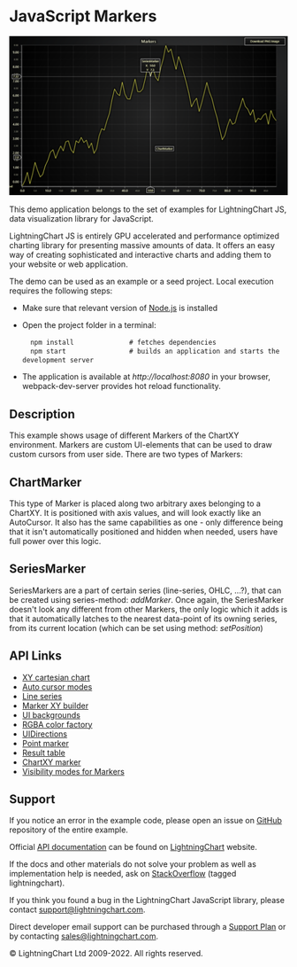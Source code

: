 # JavaScript Markers

![JavaScript Markers](markers-darkGold.png)

This demo application belongs to the set of examples for LightningChart JS, data visualization library for JavaScript.

LightningChart JS is entirely GPU accelerated and performance optimized charting library for presenting massive amounts of data. It offers an easy way of creating sophisticated and interactive charts and adding them to your website or web application.

The demo can be used as an example or a seed project. Local execution requires the following steps:

-   Make sure that relevant version of [Node.js](https://nodejs.org/en/download/) is installed
-   Open the project folder in a terminal:

          npm install              # fetches dependencies
          npm start                # builds an application and starts the development server

-   The application is available at _http://localhost:8080_ in your browser, webpack-dev-server provides hot reload functionality.


## Description

This example shows usage of different Markers of the ChartXY environment.
Markers are custom UI-elements that can be used to draw custom cursors from user side. There are two types of Markers:

## ChartMarker

This type of Marker is placed along two arbitrary axes belonging to a ChartXY. It is positioned with axis values, and will look exactly like an AutoCursor. It also has the same capabilities as one - only difference being that it isn't automatically positioned and hidden when needed, users have full power over this logic.

## SeriesMarker

SeriesMarkers are a part of certain series (line-series, OHLC, ...?), that can be created using series-method: _addMarker_. Once again, the SeriesMarker doesn't look any different from other Markers, the only logic which it adds is that it automatically latches to the nearest data-point of its owning series, from its current location (which can be set using method: _setPosition_)


## API Links

* [XY cartesian chart]
* [Auto cursor modes]
* [Line series]
* [Marker XY builder]
* [UI backgrounds]
* [RGBA color factory]
* [UIDirections]
* [Point marker]
* [Result table]
* [ChartXY marker]
* [Visibility modes for Markers]


## Support

If you notice an error in the example code, please open an issue on [GitHub][0] repository of the entire example.

Official [API documentation][1] can be found on [LightningChart][2] website.

If the docs and other materials do not solve your problem as well as implementation help is needed, ask on [StackOverflow][3] (tagged lightningchart).

If you think you found a bug in the LightningChart JavaScript library, please contact support@lightningchart.com.

Direct developer email support can be purchased through a [Support Plan][4] or by contacting sales@lightningchart.com.

[0]: https://github.com/Arction/
[1]: https://lightningchart.com/lightningchart-js-api-documentation/
[2]: https://lightningchart.com
[3]: https://stackoverflow.com/questions/tagged/lightningchart
[4]: https://lightningchart.com/support-services/

© LightningChart Ltd 2009-2022. All rights reserved.


[XY cartesian chart]: https://lightningchart.com/js-charts/api-documentation/v5.0.1/classes/ChartXY.html
[Auto cursor modes]: https://lightningchart.com/js-charts/api-documentation/v5.0.1/enums/AutoCursorModes.html
[Line series]: https://lightningchart.com/js-charts/api-documentation/v5.0.1/classes/LineSeries.html
[Marker XY builder]: https://lightningchart.com/js-charts/api-documentation/v5.0.1/variables/MarkerBuilders.html
[UI backgrounds]: https://lightningchart.com/js-charts/api-documentation/v5.0.1/variables/UIBackgrounds.html
[RGBA color factory]: https://lightningchart.com/js-charts/api-documentation/v5.0.1/functions/ColorRGBA.html
[UIDirections]: https://lightningchart.com/js-charts/api-documentation/v5.0.1/enums/UIDirections.html
[Point marker]: https://lightningchart.com/js-charts/api-documentation/v5.0.1/interfaces/PointMarker.html
[Result table]: https://lightningchart.com/js-charts/api-documentation/v5.0.1/interfaces/ResultTable.html
[ChartXY marker]: https://lightningchart.com/js-charts/api-documentation/v5.0.1/classes/ChartMarkerXY.html
[Visibility modes for Markers]: https://lightningchart.com/js-charts/api-documentation/v5.0.1/enums/UIVisibilityModes.html

